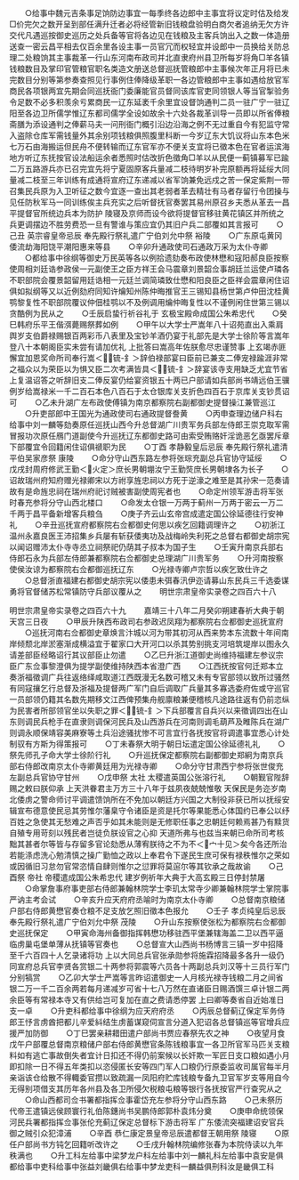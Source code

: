 <!-- { "loadSidebar": true } -->
　　○给事中魏元吉条事足饷防边事宜一每季终各边郎中主事宜将议定时估及给发□价完欠之数开呈到部任满升迁者必将经管新旧钱粮盘验明白商欠者追纳无欠方许交代凡遇巡按御史巡历之处兵备等官将各边见在钱粮及主客兵饷出入之数一体造册送查一密云昌平相去仅百余里各设主事一员官冗而权轻宜并设郎中一员换给关防总理二处粮饷其主事裁革一行山东河南布政司并北直隶府州县卫所每岁将角□羊各镇钱粮数目及掌印官管粮官职名类造文册送总督巡抚管粮郎中主事候次年正月将已未完数目分别等第参奏查照见行事例住俸降级革职一各边管粮郎中主事如遇给放官军商民各项银两宜先期会同巡抚衙门委廉能官员督同该库官吏同领银人等当官掣验务令足数不必多积羡余亏累商民一辽东延袤千余里宜设督饷通判二员一驻广宁一驻辽阳至各边卫所儒学惟辽东都司儒学全设如故余十六处各裁革训导一员即以所省俸粮斋膳为添设通判之俸薪马夫一问刑衙门概引沿边沿海之例不无过重自今有犯监守常入盗除仓库军需钱量外其余别项钱粮俱照腹里科断一今岁辽东大饥议将山东本色米七万石由海搬运但民舟不便转输而辽东官军亦不便关支宜将已徵本色在官者运滨海地方听辽东抚按官设法船运余者悉照时估改折色徵角□羊以从民便一蓟镇募军已踰二万五路游兵亦已召完宜先将宁夏固原客兵量减二枝待明岁补完原额再将延绥大同量减二枝至三年训练有成通将宣府辽东递减以省军饷兼免远戍之苦一保定紫荆一带召集民兵原为入卫听征之数今宜逐一查出其老弱者革去精壮有马者存留行令团操与见任防秋军马一同训练俟主兵充实之后听督抚官奏罢其易州原召乡夫悉从革去一昌平提督官所统边兵本为防护  陵寝及京师而设今欲将提督官移驻黄花镇区并所统之兵更调摆边不胜劳费恐一旦有警谁与策应宜仍其旧户兵二部覆如其言报可
　　○己丑  英宗睿皇帝忌辰  奉先殿行祭礼遣广宁伯刘允中祭  裕陵
　　○广东原屯黄冈倭流劫海阳饶平潮阳惠来等县
　　○辛卯升通政使司石通政万采为太仆寺卿
　　○都给事中徐纲等御史万民英等各以例拾遗劾奏布政使林懋和寇阳郝良臣按察使周相刘廷诰参政侯一元副使王之臣方祥王会马震章刘景韶佥事胡廷兰运使卢璘各不职部院会覆景韶留用廷诰相一元廷兰调简璘致仕懋和阳良臣之臣祥会震章闲住诏俱如拟纲等又以近例劾府同知许爚知州陈仲晦推官王三锡知县杨世第卢仲田沈桂黄鹗黎复性不职部院覆议仲佃桂鹗以不及例调用爚仲晦复性以不谨例闲住世第三锡以贪酷例为民从之
　　○壬辰启蛰行祈谷礼于  玄极宝殿命成国公朱希忠代
　　○癸巳韩府乐平王偕渳薨赐祭葬如例
　　○甲午以大学士严嵩年八十诏苑直出入乘肩舆岁支伯爵禄赐银百两彩币八表里及宝钞羊酒仍宴于礼部先是大学士徐阶等言嵩年登八十本朝阁臣实未尝有请加优礼  上批答曰嵩高年佐朕愈尽忠谨赞事  上玄竭赤匪懈宜加恩奖命所司奉行嵩＜锍-釒＞辞伯禄部宴曰臣前已兼支二俸宠禄踰涯非常之福众以为荣臣以为惧又臣二次考满皆具＜锍-釒＞辞宴该寺支用缺乏尤宜节省  上复温诏答之听辞旧支二俸反宴仍给宴资银五十两已户部请如兵部尚书靖远伯王骥例岁给嵩禄米一千二百石本色八百石于太仓银库关支折色四百石于京库关支钞贯诏可
　　○乙未升湖广左布政使傅镇为南京都察院右副都御史提督操江兼管巡江
　　○升吏部郎中王国光为通政使司右通政提督誊黄
　　○丙申查理边储户科右给事中刘一麟等劾奏原任巡抚山西今升总督湖广川贵军务兵部左侍郎王崇克取军需冒报功次原任鴈门道副使今升巡抚辽东都御史路可由索受贿赂奸淫诡恶乞亟罢斥章下部覆宜令回籍闲住诏俱禠职为民
　　○丁酉  孝静毅皇后忌辰  奉先殿行祭礼遣清平伯吴家彦祭  康陵
　　○命分守山西东路左参将张琮充副总兵官协守延绥
　　○戊戌封周府修武王勤＜火定＞庶长男朝堋汝宁王勤焋庶长男朝埭各为长子
　　○诏故瑞州府知府赠光禄卿宋以方祔享旌忠祠以方死于逆濠之难至是其孙宋一范奏请故有是命旌忠祠在瑞州府祀讨贼被害副使周宪者也
　　○命定州领军游击将军张时春充参将分守山西北楼口
　　○命发太仓银一万两于蓟州一万两于密云一万二千两于昌平备新增客兵粮刍
　　○庚子齐云山玄帝宫成遣定国公徐延德往行安神礼
　　○辛丑巡抚宣府都察院右佥都御史何思以疾乞回籍调理许之
　　○初浙江温州永嘉良医王沛招集乡兵屡有斩获倭夷功及战梅岭失利死之总督右都御史胡宗宪以闻诏赠沛太仆寺寺丞立祠祭祀仍荫其子叔本为国子生
　　○壬寅升南京兵部右侍郎石永为兵部左侍郎兼都察院右佥都御史总理湖广川贵军务
　　○升河南按察使侯汝谅为都察院右佥都御巡抚辽东
　　○光禄寺卿卢宗哲以疾乞致仕许之
　　○总督浙直福建右都御史胡宗宪以倭患未弭春汛伊迩请募山东民兵三千选委谋勇将官督储苏松常镇防守兵部议覆从之
　　明世宗肃皇帝实录卷之四百六十八


明世宗肃皇帝实录卷之四百六十九
　　嘉靖三十八年二月癸卯朔建春祈大典于朝天宫三日夜
　　○甲辰升陕西布政司右参政迟凤翔为都察院右佥都御史巡抚宣府
　　○巡抚河南右佥都御史章焕言汴城以河为带其初河从西来势本东流数十年间南岸倾颓北岸淤塞渐成横溢宜于翟家口大开河口以杀其势别挑支河培筑堤岸以图永久请差部臣经略诏行其议部臣止勿遣
　　○乙巳升浙江道御史尚维持福建左参议宗臣广东佥事黎澄俱为提学副使维持陕西本省澄广西
　　○江西抚按官何迁郑本立奏浙福徵调广兵往返络绎咸取道江西既漫无名数可稽又未有专官部领以致所过骚然有同寇攘乞行总督及浙福及提督两广军门自后调取广兵量其多寡选委府佐或守巡官一员部领仍籍其名数先期移文江西俾预集舟舰廪粮兼便稽核凡途路往返有仍前恣纵为民害者所部领官坐以失职之罪＜锍-釒＞下兵部覆言自兵兴以来徵调四出在山东则调民兵枪手在直隶则调保河民兵及山西游兵在河南则调毛葫芦及睢陈兵在湖广则调永顺保靖容美麻寮等土兵沿途骚扰惨不可言宜行各抚按官将调遣事宜悉心计处制驭有方斯为得策报可
　　○丁未春祭大明于朝日坛遣定国公徐延德礼礼
　　○祭先师孔子命大学士徐阶行礼
　　○升巡抚保定都察院右副都御史郑絅为南京兵部右侍郎改南京太仆寺卿黄廷用为光禄寺卿
　　○命分守甘肃西宁参将张世俊充左副总兵官协守甘州
　　○戊申祭  太社  太稷遣英国公张溶行礼
　　○朝觐官陛辞赐之敕曰朕仰承  上天洪眷君主万方三十八年于兹夙夜兢兢惟敬  天保民是务迩岁南北倭虏之警命师讨平调遣馈饷所在不免加以朝廷方兴国之大制役非获已所以抚绥安辑宣布德意使民忌其劳惟尔藩臬守令诸臣是资是托尔等果能悉心体国约已奉公以纾百姓之急使其无愁难之声否乎如其未能则是无修职任事之忠朝廷何赖焉甚乃有黩货自殖专用苛刻以残民者岂徒负朕设官之心抑  天道所弗与也兹当来朝已命所司考核黜其甚者尔等皆与存留多官论劾悉从薄宥朕待之不为不＜宀十见＞矣今各还所治若能涤虑洗心勉清慎之操广勤恤之政以上奉君令下遂民生庶可保有禄秩惟尔之荣如或因循旧习怠勿官常恣情自肆则惟尔之愆罪将莫逭尔等其钦承之哉故谕
　　○己酉祭  帝社  帝稷遣成国公朱希忠代  建岁例祈年大典于大高玄殿三日停封禁屠
　　○命掌詹事府事吏部右侍郎兼翰林院学士李玑太常寺少卿兼翰林院学士掌院事严讷主考会试
　　○辛亥升应天府府丞喻时为南京太仆寺卿
　　○总督南京粮储户部右侍郎黄懋官奏仓粮不足支放乞照旧徵本色报允
　　○壬子  孝贞纯皇后忌辰  奉先殿行祭礼遣广宁伯刘允中祭  茂陵
　　○升山东按察使张松为都察院右佥都御史巡抚保定
　　○甲寅命海州备御指挥韩懋功移驻西平堡兼辖海盖二卫以西平逼临虏巢屯堡单薄从抚镇等官奏也
　　○总督宣大山西尚书杨博言三镇一岁中招降至千六百四十人乞录诸将功  上以大同总兵官张承勋参将施霖招降最多各升一级仍同宣府总兵官李贤各赏银二十两参将郭震等六员各十两副总兵刘汉等十三员行军门分别犒赏
　　○乙卯大学士严嵩等言昨诏遣御史一人月核光禄寺钱粮二月之间省银二万一千二百余两若每月递减岁可省十七八万然在直诸臣日赐酒馔三卓计银二两余臣等有常禄本寺又有供给岂可复加在直之费请悉停罢  上曰卿等奏省自近始准日支一卓
　　○升吏科都给事中徐纲为应天府府丞
　　○丙辰总督蓟辽保定军务侍郎王忬言虏酋把都儿辛爱紏结生虏蓄谋窥伺宣言分道入犯诏各总督镇巡等官增兵应援严加防御
　　○丁巳罢亲耕耤田遣户部尚书贾应春祭先农之神
　　○夜望月食  戊午户部覆总督南京粮储户部右侍郎黄懋官条陈钱粮事宜一各卫所官军马匹关支粮料如有逃亡事故倒失者宜计日扣还不得仍前案候以长奸欺一军匠日支口粮如遇小月即扣除一日不得五年类扣以恣侵匿长安等四门军人口粮仍行原委监收司属官每半月亲诣该仓给散不得輙委官攒以致疏漏一凤阳府贮库钱粮专备九卫官军岁支等用自今无得别项借支其历年各州县及各卫所侵欠税粮屯粮等银行各抚按官严行查究从之
　　○命山西都司佥书署都指挥佥事霍岱充左参将分守山西东路
　　○己未祭历代帝王遣镇远侯顾寰行礼伯陈鏸尚书吴鹏侍郎郭朴袁炜分奠
　　○庚申命统领保河民兵署都指挥佥事张伦充蓟辽保定总督标下游击将军  广东倭流突福建诏安官兵御之贼引众犯漳浦
　　○辛酉  恭仁康定景皇帝忌辰遣都督王朝用祭  陵寝
　　○原任户部尚书方钝乞回籍听改许之
　　○壬戌升翰林院编修张春为本院侍读以九年秩满也
　　○升工科左给事中梁梦龙户科左给事中刘一麟礼科左给事中袁安是俱都给事中吏科给事中张益刘畿俱右给事中梦龙吏科一麟益俱刑科汝是畿俱工科
